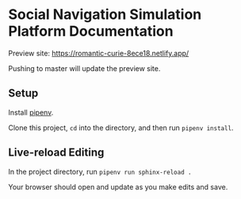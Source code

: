 # Social Navigation Simulation Platform Documentation

Preview site: https://romantic-curie-8ece18.netlify.app/

Pushing to master will update the preview site.

## Setup

Install [pipenv](https://pypi.org/project/pipenv).

Clone this project, `cd` into the directory, and then run `pipenv install`.

## Live-reload Editing

In the project directory, run `pipenv run sphinx-reload .`

Your browser should open and update as you make edits and save.
